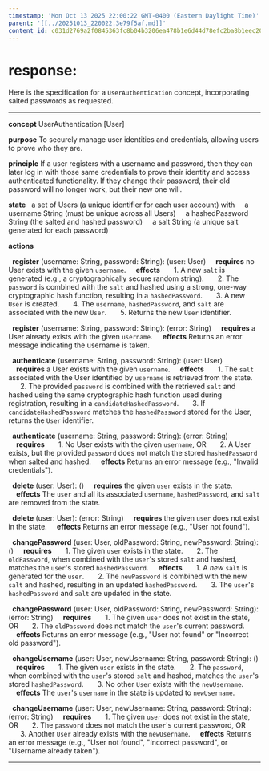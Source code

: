 ```yaml
---
timestamp: 'Mon Oct 13 2025 22:00:22 GMT-0400 (Eastern Daylight Time)'
parent: '[[../20251013_220022.3e79f5af.md]]'
content_id: c031d2769a2f0845363fc8b04b3206ea478b1e6d44d78efc2ba8b1eec206d68d
---
```


# response:

Here is the specification for a `UserAuthentication` concept, incorporating salted passwords as requested.

***

**concept** UserAuthentication \[User]

**purpose** To securely manage user identities and credentials, allowing users to prove who they are.

**principle** If a user registers with a username and password, then they can later log in with those same credentials to prove their identity and access authenticated functionality. If they change their password, their old password will no longer work, but their new one will.

**state**
  a set of Users (a unique identifier for each user account) with
    a username String (must be unique across all Users)
    a hashedPassword String (the salted and hashed password)
    a salt String (a unique salt generated for each password)

**actions**

  **register** (username: String, password: String): (user: User)
    **requires** no User exists with the given `username`.
    **effects**
      1. A new `salt` is generated (e.g., a cryptographically secure random string).
      2. The `password` is combined with the `salt` and hashed using a strong, one-way cryptographic hash function, resulting in a `hashedPassword`.
      3. A new `User` is created.
      4. The `username`, `hashedPassword`, and `salt` are associated with the new `User`.
      5. Returns the new `User` identifier.

  **register** (username: String, password: String): (error: String)
    **requires** a User already exists with the given `username`.
    **effects** Returns an error message indicating the username is taken.

  **authenticate** (username: String, password: String): (user: User)
    **requires** a User exists with the given `username`.
    **effects**
      1. The `salt` associated with the User identified by `username` is retrieved from the state.
      2. The provided `password` is combined with the retrieved `salt` and hashed using the same cryptographic hash function used during registration, resulting in a `candidateHashedPassword`.
      3. If `candidateHashedPassword` matches the `hashedPassword` stored for the User, returns the `User` identifier.

  **authenticate** (username: String, password: String): (error: String)
    **requires**
      1. No User exists with the given `username`, OR
      2. A User exists, but the provided `password` does not match the stored `hashedPassword` when salted and hashed.
    **effects** Returns an error message (e.g., "Invalid credentials").

  **delete** (user: User): ()
    **requires** the given `user` exists in the state.
    **effects** The `user` and all its associated `username`, `hashedPassword`, and `salt` are removed from the state.

  **delete** (user: User): (error: String)
    **requires** the given `user` does not exist in the state.
    **effects** Returns an error message (e.g., "User not found").

  **changePassword** (user: User, oldPassword: String, newPassword: String): ()
    **requires**
      1. The given `user` exists in the state.
      2. The `oldPassword`, when combined with the `user`'s stored `salt` and hashed, matches the `user`'s stored `hashedPassword`.
    **effects**
      1. A *new* `salt` is generated for the `user`.
      2. The `newPassword` is combined with the new `salt` and hashed, resulting in an updated `hashedPassword`.
      3. The `user`'s `hashedPassword` and `salt` are updated in the state.

  **changePassword** (user: User, oldPassword: String, newPassword: String): (error: String)
    **requires**
      1. The given `user` does not exist in the state, OR
      2. The `oldPassword` does not match the `user`'s current password.
    **effects** Returns an error message (e.g., "User not found" or "Incorrect old password").

  **changeUsername** (user: User, newUsername: String, password: String): ()
    **requires**
      1. The given `user` exists in the state.
      2. The `password`, when combined with the `user`'s stored `salt` and hashed, matches the `user`'s stored `hashedPassword`.
      3. No other `User` exists with the `newUsername`.
    **effects** The `user`'s `username` in the state is updated to `newUsername`.

  **changeUsername** (user: User, newUsername: String, password: String): (error: String)
    **requires**
      1. The given `user` does not exist in the state, OR
      2. The `password` does not match the `user`'s current password, OR
      3. Another `User` already exists with the `newUsername`.
    **effects** Returns an error message (e.g., "User not found", "Incorrect password", or "Username already taken").

***
